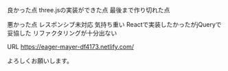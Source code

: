 良かった点
three.jsの実装ができた点
最後まで作り切れた点

悪かった点
レスポンシブ未対応
気持ち重い
Reactで実装したかったがjQueryで妥協した
リファクタリングが十分出ない

URL
https://eager-mayer-df4173.netlify.com/

よろしくお願いします。
